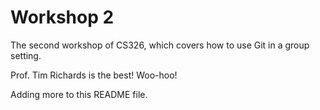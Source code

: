 # Workshop 2

The second workshop of CS326, which covers how to use Git in a group setting.

Prof. Tim Richards is the best! Woo-hoo!

Adding more to this README file.
